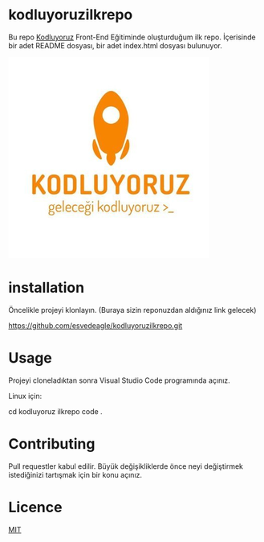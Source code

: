 # kodluyoruzilkrepo
Bu repo [Kodluyoruz](https://www.kodluyoruz.org/) Front-End Eğitiminde oluşturduğum ilk repo. İçerisinde bir adet README dosyası, bir adet index.html dosyası bulunuyor.

![Kodluyoruz Logo](https://raw.githubusercontent.com/Kodluyoruz/taskforce/git/git/markdown-nedir-nasil-kullaniriz-/figures/kodluyoruz_logo.jpg)

# installation

Öncelikle projeyi klonlayın. (Buraya sizin reponuzdan aldığınız link gelecek)

https://github.com/esvedeagle/kodluyoruzilkrepo.git

# Usage

Projeyi cloneladıktan sonra Visual Studio Code programında açınız.

Linux için:

cd kodluyoruz ilkrepo
code .

# Contributing

Pull requestler kabul edilir. Büyük değişikliklerde önce neyi değiştirmek istediğinizi tartışmak için bir konu açınız.

# Licence

[MIT](https://choosealicense.com/licenses/mit/)
